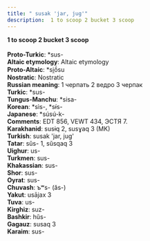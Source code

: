 ```yaml
---
title: " susak 'jar, jug'"
description:  1 to scoop 2 bucket 3 scoop
---
```

<strong> 1 to scoop 2 bucket 3 scoop</strong><br><br>
<strong>Proto-Turkic</strong>:  *sus-<br>
<strong>Altaic etymology</strong>:  Altaic etymology<br>
<strong> Proto-Altaic</strong>:  *si̯ŏ́su<br>
<strong>Nostratic</strong>:  Nostratic<br>
<strong>Russian meaning</strong>:  1 черпать 2 ведро 3 черпак<br>
<strong>Turkic</strong>:  *sus-<br>
<strong>Tungus-Manchu</strong>:  *sisa-<br>
<strong>Korean</strong>:  *sìs-, *sɨ́s-<br>
<strong>Japanese</strong>:  *súsú-k-<br>
<strong>Comments</strong>:  EDT 856, VEWT 434, ЭСТЯ 7.<br>
<strong>Karakhanid</strong>:  susɨq 2, susɣaq 3 (MK)<br>
<strong>Turkish</strong>:  susak 'jar, jug'<br>
<strong>Tatar</strong>:  sŭs- 1, sŭsqaq 3<br>
<strong>Uighur</strong>:  us-<br>
<strong>Turkmen</strong>:  sus-<br>
<strong>Khakassian</strong>:  sus-<br>
<strong>Shor</strong>:  sus-<br>
<strong>Oyrat</strong>:  sus-<br>
<strong>Chuvash</strong>:  ъʷs- (ăs-)<br>
<strong>Yakut</strong>:  usājax 3<br>
<strong>Tuva</strong>:  us-<br>
<strong>Kirghiz</strong>:  suz-<br>
<strong>Bashkir</strong>:  hŭs-<br>
<strong>Gagauz</strong>:  susaq 3<br>
<strong>Karaim</strong>:  sus-<br>


